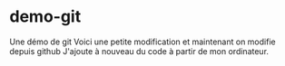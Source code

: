 # demo-git
Une démo de git
Voici une petite modification 
et maintenant on modifie depuis github
J'ajoute à nouveau du code à partir de mon ordinateur. 
